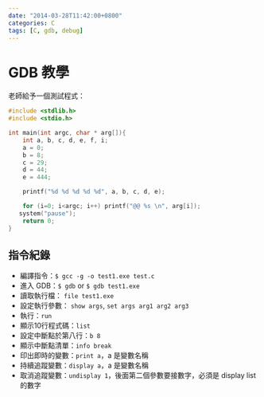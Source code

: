 ```yaml
---
date: "2014-03-28T11:42:00+0800"
categories: C
tags: [C, gdb, debug]
---
```

# GDB 教學

老師給予一個測試程式：

```c
#include <stdlib.h>
#include <stdio.h>

int main(int argc, char * arg[]){
    int a, b, c, d, e, f, i;
    a = 0;
    b = 8;
    c = 29;
    d = 44;
    e = 444;

    printf("%d %d %d %d %d", a, b, c, d, e);

    for (i=0; i<argc; i++) printf("@@ %s \n", arg[i]);
   system("pause");
    return 0;
}
```

## 指令紀錄

* 編譯指令：`$ gcc -g -o test1.exe test.c`
* 進入 GDB：`$ gdb` or `$ gdb test1.exe`
* 讀取執行檔： `file test1.exe`
* 設定執行參數： `show args`, `set args arg1 arg2 arg3`
* 執行：`run`
* 顯示10行程式碼：`list`
* 設定中斷點於第八行：`b 8`
* 顯示中斷點清單：`info break`
* 印出即時的變數：`print a`，a 是變數名稱
* 持續追蹤變數：`display a`，a 是變數名稱
* 取消追蹤變數：`undisplay 1`，後面第二個參數要接數字，必須是 display list 的數字
